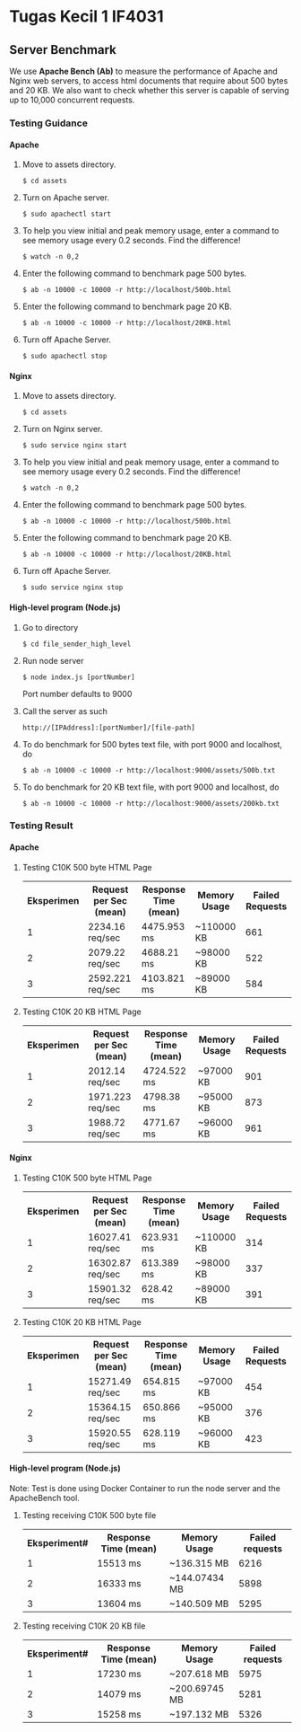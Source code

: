 # Tugas Kecil 1 IF4031


## Server Benchmark

We use <b>Apache Bench (Ab)</b> to measure the performance of Apache and Nginx web servers, to access html documents that require about 500 bytes and 20 KB. We also want to check whether this server is capable of serving up to 10,000 concurrent requests.


### Testing Guidance

#### Apache

1. Move to assets directory.
    ```shell
	$ cd assets
	```

2. Turn on Apache server.
    ```shell
	$ sudo apachectl start
	```

3. To help you view initial and peak memory usage, enter a command to see memory usage every 0.2 seconds. Find the difference!
    ```shell
	$ watch -n 0,2
	```

4. Enter the following command to benchmark page 500 bytes.
	```shell
	$ ab -n 10000 -c 10000 -r http://localhost/500b.html
	```

5. Enter the following command to benchmark page 20 KB.
	```shell
	$ ab -n 10000 -c 10000 -r http://localhost/20KB.html
	```

6. Turn off Apache Server.
    ```shell
	$ sudo apachectl stop
	```

#### Nginx

1. Move to assets directory.
    ```shell
	$ cd assets
	```

2. Turn on Nginx server.
    ```shell
	$ sudo service nginx start
	```

3. To help you view initial and peak memory usage, enter a command to see memory usage every 0.2 seconds. Find the difference!
    ```shell
	$ watch -n 0,2
	```

4. Enter the following command to benchmark page 500 bytes.
	```shell
	$ ab -n 10000 -c 10000 -r http://localhost/500b.html
	```

5. Enter the following command to benchmark page 20 KB.
	```shell
	$ ab -n 10000 -c 10000 -r http://localhost/20KB.html
	```

6. Turn off Apache Server.
    ```shell
	$ sudo service nginx stop
	```

#### High-level program (Node.js)

1. Go to directory
	```
	$ cd file_sender_high_level
	```

2. Run node server
	```
	$ node index.js [portNumber]
	```

	Port number defaults to 9000

3. Call the server as such
	```
	http://[IPAddress]:[portNumber]/[file-path]
	```

4. To do benchmark for 500 bytes text file, with port 9000 and localhost, do
	```
	$ ab -n 10000 -c 10000 -r http://localhost:9000/assets/500b.txt
	```

5. To do benchmark for 20 KB text file, with port 9000 and localhost, do
	```
	$ ab -n 10000 -c 10000 -r http://localhost:9000/assets/200kb.txt
	```

### Testing Result

#### Apache

1. Testing C10K 500 byte HTML Page
	<table>
		<tr>
			<th>Eksperimen</th>
			<th>Request per Sec (mean)</th>
			<th>Response Time (mean)</th>
			<th>Memory Usage</th>
			<th>Failed Requests</th>
		</tr>
		<tr>
			<td>1</td>
			<td>2234.16 req/sec</td>
			<td>4475.953 ms</td>
			<td>~110000 KB</td>
			<td>661</td>
		</tr>
		<tr>
			<td>2</td>
			<td>2079.22 req/sec</td>
			<td>4688.21 ms</td>
			<td>~98000 KB</td>
			<td>522</td>
		</tr>
		<tr>
			<td>3</td>
			<td>2592.221 req/sec</td>
			<td>4103.821 ms</td>
			<td>~89000 KB</td>
			<td>584</td>
		</tr>
	</table>

2. Testing C10K 20 KB HTML Page
	<table>
		<tr>
			<th>Eksperimen</th>
			<th>Request per Sec (mean)</th>
			<th>Response Time (mean)</th>
			<th>Memory Usage</th>
			<th>Failed Requests</th>
		</tr>
		<tr>
			<td>1</td>
			<td>2012.14 req/sec</td>
			<td>4724.522 ms</td>
			<td>~97000 KB</td>
			<td>901</td>
		</tr>
		<tr>
			<td>2</td>
			<td>1971.223 req/sec</td>
			<td>4798.38 ms</td>
			<td>~95000 KB</td>
			<td>873</td>
		</tr>
		<tr>
			<td>3</td>
			<td>1988.72 req/sec</td>
			<td>4771.67 ms</td>
			<td>~96000 KB</td>
			<td>961</td>
		</tr>
	</table>

#### Nginx

1. Testing C10K 500 byte HTML Page
	<table>
		<tr>
			<th>Eksperimen</th>
			<th>Request per Sec (mean)</th>
			<th>Response Time (mean)</th>
			<th>Memory Usage</th>
			<th>Failed Requests</th>
		</tr>
		<tr>
			<td>1</td>
			<td>16027.41 req/sec</td>
			<td>623.931 ms</td>
			<td>~110000 KB</td>
			<td>314</td>
		</tr>
		<tr>
			<td>2</td>
			<td>16302.87 req/sec</td>
			<td>613.389 ms</td>
			<td>~98000 KB</td>
			<td>337</td>
		</tr>
		<tr>
			<td>3</td>
			<td>15901.32 req/sec</td>
			<td>628.42 ms</td>
			<td>~89000 KB</td>
			<td>391</td>
		</tr>
	</table>

2. Testing C10K 20 KB HTML Page
	<table>
		<tr>
			<th>Eksperimen</th>
			<th>Request per Sec (mean)</th>
			<th>Response Time (mean)</th>
			<th>Memory Usage</th>
			<th>Failed Requests</th>
		</tr>
		<tr>
			<td>1</td>
			<td>15271.49 req/sec</td>
			<td>654.815 ms</td>
			<td>~97000 KB</td>
			<td>454</td>
		</tr>
		<tr>
			<td>2</td>
			<td>15364.15 req/sec</td>
			<td>650.866 ms</td>
			<td>~95000 KB</td>
			<td>376</td>
		</tr>
		<tr>
			<td>3</td>
			<td>15920.55 req/sec</td>
			<td>628.119 ms</td>
			<td>~96000 KB</td>
			<td>423</td>
		</tr>
	</table>

#### High-level program (Node.js)
Note: Test is done using Docker Container to run the node server and the ApacheBench tool.

1. Testing receiving C10K 500 byte file
	<table>
		<tr>
			<th>Eksperiment#</th>
			<th>Response Time (mean)</th>
			<th>Memory Usage</th>
			<th>Failed requests</th>
		</tr>
		<tr>
			<td>1</td>
			<td>15513 ms</td>
			<td>~136.315 MB</td>
			<td>6216</td>
		</tr>
		<tr>
			<td>2</td>
			<td>16333 ms</td>
			<td>~144.07434 MB</td>
			<td>5898</td>
		</tr>
		<tr>
			<td>3</td>
			<td>13604 ms</td>
			<td>~140.509 MB</td>
			<td>5295</td>
		</tr>
	</table>

2. Testing receiving C10K 20 KB file
	<table>
		<tr>
			<th>Eksperiment#</th>
			<th>Response Time (mean)</th>
			<th>Memory Usage</th>
			<th>Failed requests</th>
		</tr>
		<tr>
			<td>1</td>
			<td>17230 ms</td>
			<td>~207.618 MB</td>
			<td>5975</td>
		</tr>
		<tr>
			<td>2</td>
			<td>14079 ms</td>
			<td>~200.69745 MB</td>
			<td>5281</td>
		</tr>
		<tr>
			<td>3</td>
			<td>15258 ms</td>
			<td>~197.132 MB</td>
			<td>5326</td>
		</tr>
	</table>
